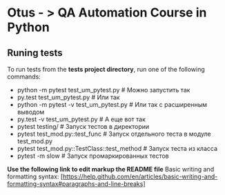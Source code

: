 # Otus - > QA Automation Course in Python


## Runing tests


To run tests from the __tests project directory__, run one of the following commands:


- python -m pytest test_um_pytest.py # Можно запустить так
- py.test test_um_pytest.py # Или так
- python -m pytest -v test_um_pytest.py # Или так с расширенным выводом
- py.test -v test_um_pytest.py # А еще вот так
- pytest testing/ # Запуск тестов в директории
- pytest test_mod.py::test_func # Запуск отдельного теста в модуле test_mod.py
- pytest test_mod.py::TestClass::test_method # Запуск теста из класса
- pytest -m slow # Запуск промаркированных тестов


__Use the following link to edit markup the README file__ 
Basic writing and formatting syntax: [https://help.github.com/en/articles/basic-writing-and-formatting-syntax#paragraphs-and-line-breaks]
